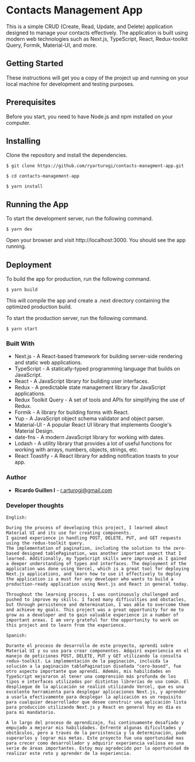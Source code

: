 # Contacts Management App

This is a simple CRUD (Create, Read, Update, and Delete) application designed to manage your contacts effectively. The application is built using modern web technologies such as Next.js, TypeScript, React, Redux-toolkit Query, Formik, Material-UI, and more.

## Getting Started

These instructions will get you a copy of the project up and running on your local machine for development and testing purposes.

## Prerequisites

Before you start, you need to have Node.js and npm installed on your computer.

## Installing

Clone the repository and install the dependencies.

```
$ git clone https://github.com/ryarturogi/contacts-managment-app.git

$ cd contacts-management-app

$ yarn install
```

## Running the App

To start the development server, run the following command.

```
$ yarn dev
```

Open your browser and visit http://localhost:3000. You should see the app running.

## Deployment

To build the app for production, run the following command.

```
$ yarn build
```

This will compile the app and create a .next directory containing the optimized production build.

To start the production server, run the following command.

```
$ yarn start
```

### Built With

- Next.js - A React-based framework for building server-side rendering and static web applications.
- TypeScript - A statically-typed programming language that builds on JavaScript.
- React - A JavaScript library for building user interfaces.
- Redux - A predictable state management library for JavaScript applications.
- Redux Toolkit Query - A set of tools and APIs for simplifying the use of Redux.
- Formik - A library for building forms with React.
- Yup - A JavaScript object schema validator and object parser.
- Material-UI - A popular React UI library that implements Google's Material Design.
- date-fns - A modern JavaScript library for working with dates.
- Lodash - A utility library that provides a lot of useful functions for working with arrays, numbers, objects, strings, etc.
- React Toastify - A React library for adding notification toasts to your app.

### Author

- **Ricardo Guillen I** - [r.arturogi@gmail.com](mailto:r.arturogi@gmail.com)

### Developer thoughts

```
English:

During the process of developing this project, I learned about Material UI and its use for creating components.
I gained experience in handling POST, DELETE, PUT, and GET requests using the redux-toolkit query.
The implementation of pagination, including the solution to the zero-based designed tablePagination, was another important aspect that I learned. Additionally, my TypeScript skills were improved as I gained a deeper understanding of types and interfaces. The deployment of the application was done using Vercel, which is a great tool for deploying Next.js applications, and learn how to use it effectively to deploy the application is a must for any developer who wants to build a production-ready application using Next.js and React in general today.

Throughout the learning process, I was continuously challenged and pushed to improve my skills. I faced many difficulties and obstacles, but through persistence and determination, I was able to overcome them and achieve my goals. This project was a great opportunity for me to grow as a developer and to gain valuable experience in a number of important areas. I am very grateful for the opportunity to work on this project and to learn from the experience.

Spanish:

Durante el proceso de desarrollo de este proyecto, aprendí sobre Material UI y su uso para crear componentes. Adquirí experiencia en el manejo de peticiones POST, DELETE, PUT y GET utilizando la consulta redux-toolkit. La implementación de la paginación, incluida la solución a la paginación tablePagination diseñada "cero-based", fue otro aspecto importante que aprendí. Además, mis habilidades en TypeScript mejoraron al tener una comprensión más profunda de los tipos e interfaces utilizados por distintas librerías de uso común. El despliegue de la aplicación se realizó utilizando Vercel, que es una excelente herramienta para desplegar aplicaciones Next.js, y aprender a usarla efectivamente para desplegar la aplicación es un requisito para cualquier desarrollador que desee construir una aplicación lista para producción utilizando Next.js y React en general hoy en día es para mi mandatorio.

A lo largo del proceso de aprendizaje, fui continuamente desafiado y empujado a mejorar mis habilidades. Enfrenté algunas dificultades y obstáculos, pero a través de la persistencia y la determinación, pude superarlos y lograr mis metas. Este proyecto fue una oportunidad mas para crecer como desarrollador y adquirir experiencia valiosa en una serie de áreas importantes. Estoy muy agradecido por la oportunidad de realizar este reto y aprender de la experiencia.
```
